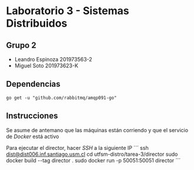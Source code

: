 # Laboratorio 3 - Sistemas Distribuidos

## Grupo 2
- Leandro Espinoza 201973563-2
- Miguel Soto 201973623-K

## Dependencias

```
go get -u "github.com/rabbitmq/amqp091-go"
```

## Instrucciones

Se asume de antemano que las máquinas están corriendo y que el servicio de _Docker_ está activo

Para ejecutar el director, hacer _SSH_ a la siguiente IP
´´´
ssh dist@dist006.inf.santiago.usm.cl
cd utfsm-distro/tarea-3/director
sudo docker build --tag director .
sudo docker run -p 50051:50051 director
´´´
